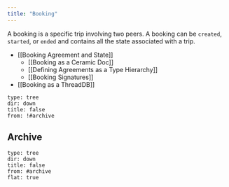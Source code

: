 ```yaml
---
title: "Booking"
---
```


A booking is a specific trip involving two peers. A booking can be `created`, `started`, or `ended` and contains all the state associated with a trip.

- [[Booking Agreement and State]]
  - [[Booking as a Ceramic Doc]]
  - [[Defining Agreements as a Type Hierarchy]]
  - [[Booking Signatures]]
- [[Booking as a ThreadDB]]

```breadcrumbs
type: tree
dir: down
title: false
from: !#archive
```

## Archive
```breadcrumbs
type: tree
dir: down
title: false
from: #archive
flat: true
```